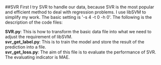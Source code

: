 ##SVR
First I try SVR to handle our data, because SVR is the most popular and efficient method to deal with regression problems. I use libSVM to
simplify my work. The basic setting is '-s 4 -t 0 -h 0'. The following is the description of the code files:  
  
**SVR.py**: This is how to transform the basic data file into what we need to adjust the requirement of libSVM.  
**svr_get_label.py**: This is to train the model and store the result of the prediction into a file.  
**svr_get_loss.py**: The aim of this file is to evaluate the performance of SVR. The evaluating indicator is MAE.
